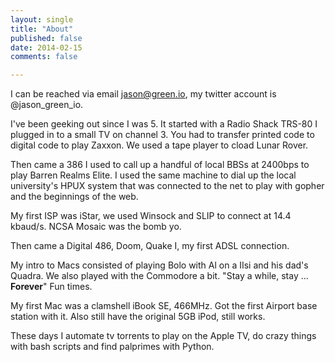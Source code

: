 ```yaml
---
layout: single
title: "About"
published: false
date: 2014-02-15
comments: false

---
```



I can be reached via email jason@green.io, my twitter account is @jason_green_io.

I've been geeking out since I was 5. It started with a Radio Shack TRS-80 I plugged in to a small TV on channel 3. You had to transfer printed code to digital code to play Zaxxon. We used a tape player to cload Lunar Rover.

Then came a 386 I used to call up a handful of local BBSs at 2400bps to play Barren Realms Elite. I used the same machine to dial up the local university's HPUX system that was connected to the net to play with gopher and the beginnings of the web. 

My first ISP was iStar, we used Winsock and SLIP to connect at 14.4 kbaud/s. NCSA Mosaic was the bomb yo.

Then came a Digital 486, Doom, Quake I, my first ADSL connection.

My intro to Macs consisted of playing Bolo with Al on a IIsi and his dad's Quadra. We also played with the Commodore a bit. "Stay a while, stay ... **Forever**" Fun times.

My first Mac was a clamshell iBook SE, 466MHz. Got the first Airport base station with it. Also still have the original 5GB iPod, still works.

These days I automate tv torrents to play on the Apple TV, do crazy things with bash scripts and find palprimes with Python.

